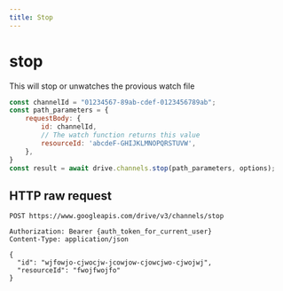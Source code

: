 ```yaml
---
title: Stop
---
```

# stop
This will stop or unwatches the  provious watch file
```js 
const channelId = "01234567-89ab-cdef-0123456789ab";
const path_parameters = {
    requestBody: {
        id: channelId,
        // The watch function returns this value
        resourceId: 'abcdeF-GHIJKLMNOPQRSTUVW',
    },
}
const result = await drive.channels.stop(path_parameters, options);
```
## HTTP raw request
```text
POST https://www.googleapis.com/drive/v3/channels/stop
  
Authorization: Bearer {auth_token_for_current_user}
Content-Type: application/json

{
  "id": "wjfowjo-cjwocjw-jcowjow-cjowcjwo-cjwojwj",
  "resourceId": "fwojfwojfo"
}
```